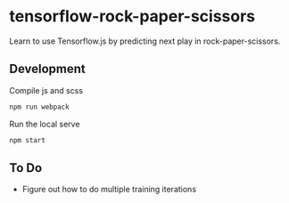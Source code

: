 # tensorflow-rock-paper-scissors

Learn to use Tensorflow.js by predicting next play in rock-paper-scissors.

## Development

Compile js and scss

```sh
npm run webpack
```

Run the local serve

```sh
npm start
```

## To Do

- Figure out how to do multiple training iterations
